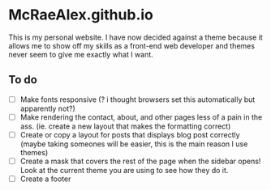 # McRaeAlex.github.io

This is my personal website. I have now decided against a theme because
it allows me to show off my skills as a front-end web developer and 
themes never seem to give me exactly what I want.

## To do

- [ ] Make fonts responsive (? i thought browsers set this automatically but apparently not?)
- [ ] Make rendering the contact, about, and other pages less of a pain in the ass. (ie. create a new layout that makes the formatting correct)
- [ ] Create or copy a layout for posts that displays blog post correctly (maybe taking someones will be easier, this is the main reason I use themes)
- [ ] Create a mask that covers the rest of the page when the sidebar opens! Look at the current theme you are using to see how they do it.
- [ ] Create a footer